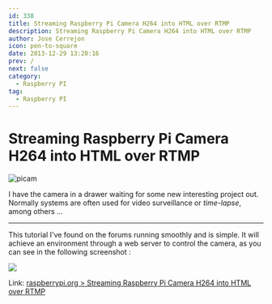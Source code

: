 ```yaml
---
id: 338
title: Streaming Raspberry Pi Camera H264 into HTML over RTMP
description: Streaming Raspberry Pi Camera H264 into HTML over RTMP
author: Jose Cerrejon
icon: pen-to-square
date: 2013-12-29 13:20:16
prev: /
next: false
category:
  - Raspberry PI
tag:
  - Raspberry PI
---
```


# Streaming Raspberry Pi Camera H264 into HTML over RTMP

![picam](/images/cam.jpg)

I have the camera in a drawer waiting for some new interesting project out. Normally systems are often used for video surveillance or *time-lapse*, among others ...

- - -
This tutorial I've found on the forums running smoothly and is simple. It will achieve an environment through a web server to control the camera, as you can see in the following screenshot :

<a title="rpividwebcontrol" rel="lightbox" href="/images/2013/12/rpividwebcontrol.png">
<img src="/images/2013/12/rpividwebcontrol_min.png">
</a>

Link: [raspberrypi.org > Streaming Raspberry Pi Camera H264 into HTML over RTMP](http://www.raspberrypi.org/phpBB3/viewtopic.php?p=462668#p462668)